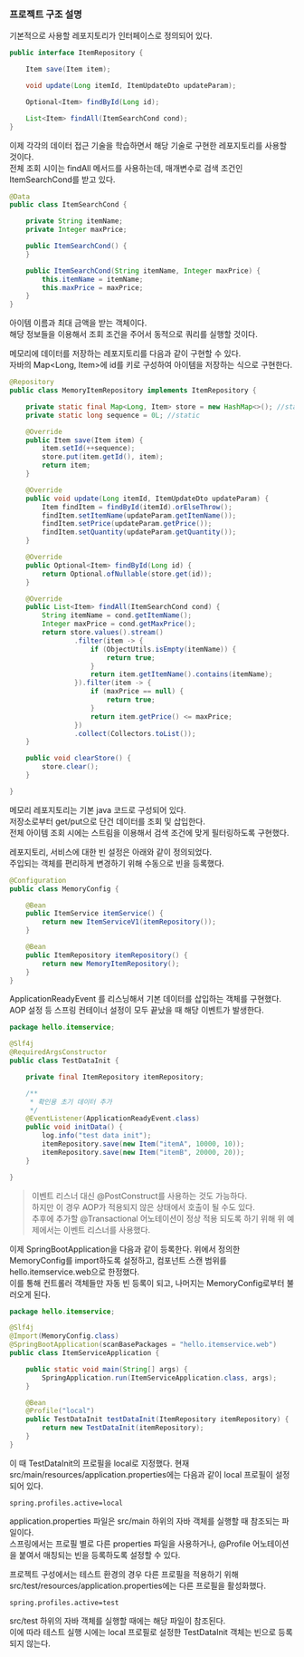 ### 프로젝트 구조 설명

기본적으로 사용할 레포지토리가 인터페이스로 정의되어 있다.  

```java
public interface ItemRepository {

    Item save(Item item);

    void update(Long itemId, ItemUpdateDto updateParam);

    Optional<Item> findById(Long id);

    List<Item> findAll(ItemSearchCond cond);
}
```

이제 각각의 데이터 접근 기술을 학습하면서 해당 기술로 구현한 레포지토리를 사용할 것이다.  
전체 조회 시이는 findAll 메서드를 사용하는데, 매개변수로 검색 조건인 ItemSearchCond를 받고 있다.

```java
@Data
public class ItemSearchCond {

    private String itemName;
    private Integer maxPrice;

    public ItemSearchCond() {
    }

    public ItemSearchCond(String itemName, Integer maxPrice) {
        this.itemName = itemName;
        this.maxPrice = maxPrice;
    }
}
```

아이템 이름과 최대 금액을 받는 객체이다.  
해당 정보들을 이용해서 조회 조건을 주어서 동적으로 쿼리를 실행할 것이다.  

메모리에 데이터를 저장하는 레포지토리를 다음과 같이 구현할 수 있다.  
자바의 Map<Long, Item>에 id를 키로 구성하여 아이템을 저장하는 식으로 구현한다.

```java
@Repository
public class MemoryItemRepository implements ItemRepository {

    private static final Map<Long, Item> store = new HashMap<>(); //static
    private static long sequence = 0L; //static

    @Override
    public Item save(Item item) {
        item.setId(++sequence);
        store.put(item.getId(), item);
        return item;
    }

    @Override
    public void update(Long itemId, ItemUpdateDto updateParam) {
        Item findItem = findById(itemId).orElseThrow();
        findItem.setItemName(updateParam.getItemName());
        findItem.setPrice(updateParam.getPrice());
        findItem.setQuantity(updateParam.getQuantity());
    }

    @Override
    public Optional<Item> findById(Long id) {
        return Optional.ofNullable(store.get(id));
    }

    @Override
    public List<Item> findAll(ItemSearchCond cond) {
        String itemName = cond.getItemName();
        Integer maxPrice = cond.getMaxPrice();
        return store.values().stream()
                .filter(item -> {
                    if (ObjectUtils.isEmpty(itemName)) {
                        return true;
                    }
                    return item.getItemName().contains(itemName);
                }).filter(item -> {
                    if (maxPrice == null) {
                        return true;
                    }
                    return item.getPrice() <= maxPrice;
                })
                .collect(Collectors.toList());
    }

    public void clearStore() {
        store.clear();
    }

}
```

메모리 레포지토리는 기본 java 코드로 구성되어 있다.  
저장소로부터 get/put으로 단건 데이터를 조회 및 삽입한다.  
전체 아이템 조회 시에는 스트림을 이용해서 검색 조건에 맞게 필터링하도록 구현했다.  

레포지토리, 서비스에 대한 빈 설정은 아래와 같이 정의되었다.  
주입되는 객체를 편리하게 변경하기 위해 수동으로 빈을 등록했다.  

```java
@Configuration
public class MemoryConfig {

    @Bean
    public ItemService itemService() {
        return new ItemServiceV1(itemRepository());
    }

    @Bean
    public ItemRepository itemRepository() {
        return new MemoryItemRepository();
    }
}
```

ApplicationReadyEvent 를 리스닝해서 기본 데이터를 삽입하는 객체를 구현했다.  
AOP 설정 등 스프링 컨테이너 설정이 모두 끝났을 때 해당 이벤트가 발생한다.

```java
package hello.itemservice;

@Slf4j
@RequiredArgsConstructor
public class TestDataInit {

    private final ItemRepository itemRepository;

    /**
     * 확인용 초기 데이터 추가
     */
    @EventListener(ApplicationReadyEvent.class)
    public void initData() {
        log.info("test data init");
        itemRepository.save(new Item("itemA", 10000, 10));
        itemRepository.save(new Item("itemB", 20000, 20));
    }

}
```
> 이벤트 리스너 대신 @PostConstruct를 사용하는 것도 가능하다.  
> 하지만 이 경우 AOP가 적용되지 않은 상태에서 호출이 될 수도 있다.  
> 추후에 추가할 @Transactional 어노테이션이 정상 적용 되도록 하기 위해 위 예제에서는 이벤트 리스너를 사용했다.  

이제 SpringBootApplication을 다음과 같이 등록한다.
위에서 정의한 MemoryConfig를 import하도록 설정하고, 컴포넌트 스캔 범위를 hello.itemservice.web으로 한정했다.  
이를 통해 컨트롤러 객체들만 자동 빈 등록이 되고, 나머지는 MemoryConfig로부터 불러오게 된다.

```java
package hello.itemservice;

@Slf4j
@Import(MemoryConfig.class)
@SpringBootApplication(scanBasePackages = "hello.itemservice.web")
public class ItemServiceApplication {

	public static void main(String[] args) {
		SpringApplication.run(ItemServiceApplication.class, args);
	}

	@Bean
	@Profile("local")
	public TestDataInit testDataInit(ItemRepository itemRepository) {
		return new TestDataInit(itemRepository);
	}
}
```

이 때 TestDataInit의 프로필을 local로 지정했다.
현재 src/main/resources/application.properties에는 다음과 같이 local 프로필이 설정되어 있다. 

```
spring.profiles.active=local
```

application.properties 파일은 src/main 하위의 자바 객체를 실행할 때 참조되는 파일이다.  
스프링에서는 프로필 별로 다른 properties 파일을 사용하거나, @Profile 어노테이션을 붙여서 매칭되는 빈을 등록하도록 설정할 수 있다.

프로젝트 구성에서는 테스트 환경의 경우 다른 프로필을 적용하기 위해 src/test/resources/application.properties에는 다른 프로필을 활성화했다.  

```
spring.profiles.active=test
```

src/test 하위의 자바 객체를 실행할 때에는 해당 파일이 참조된다.  
이에 따라 테스트 실행 시에는 local 프로필로 설정한 TestDataInit 객체는 빈으로 등록되지 않는다.  
